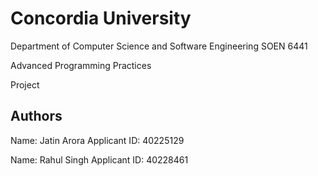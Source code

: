 # Concordia University

Department of Computer Science and Software Engineering SOEN 6441

Advanced Programming Practices

Project

## Authors

Name: Jatin Arora Applicant ID: 40225129

Name: Rahul Singh Applicant ID: 40228461
